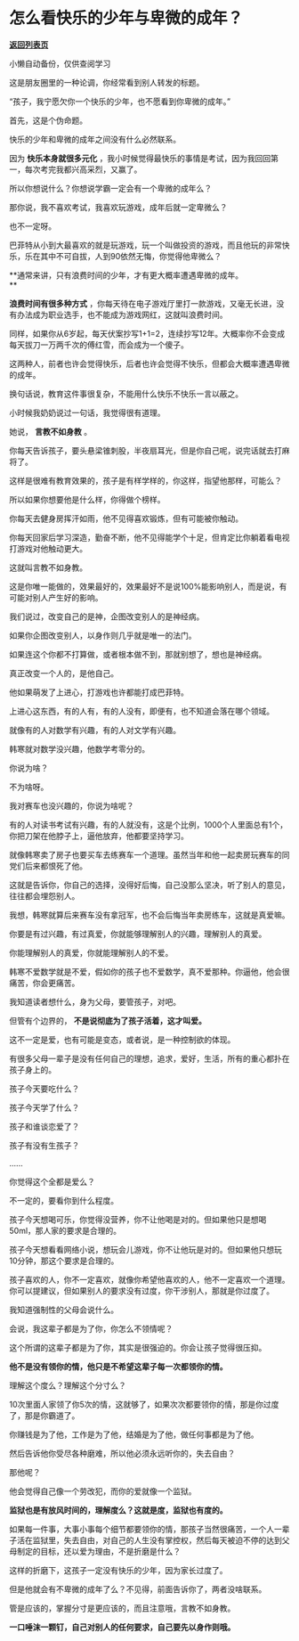 # 怎么看快乐的少年与卑微的成年？

[**返回列表页**](/gzh/记忆承载3)

小懒自动备份，仅供查阅学习

这是朋友圈里的一种论调，你经常看到别人转发的标题。  

  

“孩子，我宁愿欠你一个快乐的少年，也不愿看到你卑微的成年。”

  

首先，这是个伪命题。  

  

快乐的少年和卑微的成年之间没有什么必然联系。

  

因为 **快乐本身就很多元化** ，我小时候觉得最快乐的事情是考试，因为我回回第一，每次考完我都兴高采烈，又赢了。  

  

所以你想说什么？你想说学霸一定会有一个卑微的成年么？  

  

那你说，我不喜欢考试，我喜欢玩游戏，成年后就一定卑微么？

  

也不一定呀。

  

巴菲特从小到大最喜欢的就是玩游戏，玩一个叫做投资的游戏，而且他玩的非常快乐，乐在其中不可自拔，人到90依然无悔，你觉得他卑微么？

  

 **通常来讲，只有浪费时间的少年，才有更大概率遭遇卑微的成年。  
**

  

 **浪费时间有很多种方式** ，你每天待在电子游戏厅里打一款游戏，又毫无长进，没有办法成为职业选手，也不能成为游戏网红，这就叫浪费时间。  

  

同样，如果你从6岁起，每天伏案抄写1+1=2，连续抄写12年。大概率你不会变成每天拔刀一万两千次的傅红雪，而会成为一个傻子。

  

这两种人，前者也许会觉得快乐，后者也许会觉得不快乐，但都会大概率遭遇卑微的成年。

  

换句话说，教育这件事很复杂，不能用什么快乐不快乐一言以蔽之。

  

小时候我奶奶说过一句话，我觉得很有道理。

  

她说， **言教不如身教** 。

  

你每天告诉孩子，要头悬梁锥刺股，半夜扇耳光，但是你自己呢，说完话就去打麻将了。

  

这样是很难有教育效果的，孩子是有样学样的，你这样，指望他那样，可能么？  

  

所以如果你想要他是什么样，你得做个榜样。  

  

你每天去健身房挥汗如雨，他不见得喜欢锻炼，但有可能被你触动。

  

你每天回家后学习深造，勤奋不断，他不见得能学个十足，但肯定比你躺着看电视打游戏对他触动更大。

  

这就叫言教不如身教。  

  

这是你唯一能做的，效果最好的，效果最好不是说100%能影响别人，而是说，有可能对别人产生好的影响。

  

我们说过，改变自己的是神，企图改变别人的是神经病。

  

如果你企图改变别人，以身作则几乎就是唯一的法门。  

  

如果连这个你都不打算做，或者根本做不到，那就别想了，想也是神经病。

  

真正改变一个人的，是他自己。  

  

他如果萌发了上进心，打游戏也许都能打成巴菲特。

  

上进心这东西，有的人有，有的人没有，即便有，也不知道会落在哪个领域。

  

就像有的人对数学有兴趣，有的人对文学有兴趣。

  

韩寒就对数学没兴趣，他数学考零分的。

  

你说为啥？

  

不为啥呀。

  

我对赛车也没兴趣的，你说为啥呢？

  

有的人对读书考试有兴趣，有的人就没有，这是个比例，1000个人里面总有1个，你把刀架在他脖子上，逼他放弃，他都要坚持学习。

  

就像韩寒卖了房子也要买车去练赛车一个道理。虽然当年和他一起卖房玩赛车的同党们后来都恨死了他。

  

这就是告诉你，你自己的选择，没得好后悔，自己没那么坚决，听了别人的意见，往往都会埋怨别人。

  

我想，韩寒就算后来赛车没有拿冠军，也不会后悔当年卖房练车，这就是真爱嘛。

  

你要是有过兴趣，有过真爱，你就能够理解别人的兴趣，理解别人的真爱。

  

你能理解别人的真爱，你就能理解别人的不爱。

  

韩寒不爱数学就是不爱，假如你的孩子也不爱数学，真不爱那种。你逼他，他会很痛苦，你会更痛苦。

  

我知道读者想什么，身为父母，要管孩子，对吧。

  

但管有个边界的， **不是说彻底为了孩子活着，这才叫爱。**

  

这不一定是爱，也有可能是变态，或者说，是一种控制欲的体现。

  

有很多父母一辈子是没有任何自己的理想，追求，爱好，生活，所有的重心都扑在孩子身上的。

  

孩子今天要吃什么？

孩子今天学了什么？

孩子和谁谈恋爱了？

孩子有没有生孩子？

......

  

你觉得这个全都是爱么？

  

不一定的，要看你到什么程度。

  

孩子今天想喝可乐，你觉得没营养，你不让他喝是对的。但如果他只是想喝50ml，那人家的要求是合理的。

  

孩子今天想看看网络小说，想玩会儿游戏，你不让他玩是对的。但如果他只想玩10分钟，那这个要求是合理的。

  

孩子喜欢的人，你不一定喜欢，就像你希望他喜欢的人，他不一定喜欢一个道理。你可以提建议，但如果别人的要求没有过度，你干涉别人，那就是你过度了。

  

我知道强制性的父母会说什么。

  

会说，我这辈子都是为了你，你怎么不领情呢？

  

这个所谓的这辈子都是为了你，其实是很强迫的。你会让孩子觉得很压抑。

  

 **他不是没有领你的情，他只是不希望这辈子每一次都领你的情。**

  

理解这个度么？理解这个分寸么？

  

10次里面人家领了你5次的情，这就够了，如果次次都要领你的情，那是你过度了，那是你霸道了。  

  

你赚钱是为了他，工作是为了他，结婚是为了他，做任何事都是为了他。

然后告诉他你受尽各种磨难，所以他必须永远听你的，失去自由？

  

那他呢？

  

他会觉得自己像一个劳改犯，而你的爱就像一个监狱。

  

 **监狱也是有放风时间的，理解度么？这就是度，监狱也有度的。**

  

如果每一件事，大事小事每个细节都要领你的情，那孩子当然很痛苦，一个人一辈子活在监狱里，失去自由，对自己的人生没有掌控权，然后每天被迫不停的达到父母制定的目标，还以爱为理由，不是折磨是什么？

  

这样的折磨下，这孩子一定没有快乐的少年，因为家长过度了。  

  

但是他就会有不卑微的成年了么？不见得，前面告诉你了，两者没啥联系。

  

管是应该的，掌握分寸是更应该的，而且注意哦，言教不如身教。

  

 **一口唾沫一颗钉，自己对别人的任何要求，自己要先以身作则哦。**

